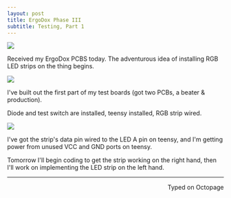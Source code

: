 ```yaml
---
layout: post
title: ErgoDox Phase III
subtitle: Testing, Part 1
---
```


![](https://i.imgur.com/J77RoIp.jpg)

Received my ErgoDox PCBS today. The adventurous idea of installing RGB LED strips on the thing begins. 

![](https://i.imgur.com/tIpuqvw.jpg)

I've built out the first part of my test boards (got two PCBs, a beater & production). 

Diode and test switch are installed, teensy installed, RGB strip wired. 

![](https://i.imgur.com/7TYT66F.jpg)

I've got the strip's data pin wired to the LED A pin on teensy, and I'm getting power from unused VCC and GND ports on teensy. 

Tomorrow I'll begin coding to get the strip working on the right hand, then I'll work on implementing the LED strip on the left hand. 

---
<p align="right">Typed on Octopage</p>
